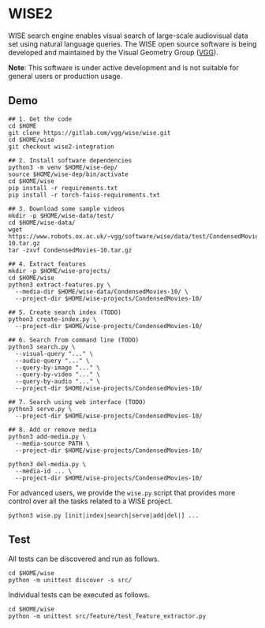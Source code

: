 # WISE2
WISE search engine enables visual search of large-scale
audiovisual data set using natural language queries. The
WISE open source software is being developed and maintained
by the Visual Geometry Group ([VGG](https://www.robots.ox.ac.uk/~vgg/software/wise/)).

**Note**: This software is under active development and is not suitable for general
users or production usage.

## Demo

```
## 1. Get the code
cd $HOME
git clone https://gitlab.com/vgg/wise/wise.git
cd $HOME/wise
git checkout wise2-integration

## 2. Install software dependencies
python3 -m venv $HOME/wise-dep/
source $HOME/wise-dep/bin/activate
cd $HOME/wise
pip install -r requirements.txt
pip install -r torch-faiss-requirements.txt

## 3. Download some sample videos
mkdir -p $HOME/wise-data/test/
cd $HOME/wise-data/
wget https://www.robots.ox.ac.uk/~vgg/software/wise/data/test/CondensedMovies-10.tar.gz
tar -zxvf CondensedMovies-10.tar.gz

## 4. Extract features
mkdir -p $HOME/wise-projects/
cd $HOME/wise
python3 extract-features.py \
  --media-dir $HOME/wise-data/CondensedMovies-10/ \
  --project-dir $HOME/wise-projects/CondensedMovies-10/

## 5. Create search index (TODO)
python3 create-index.py \
  --project-dir $HOME/wise-projects/CondensedMovies-10/

## 6. Search from command line (TODO)
python3 search.py \
  --visual-query "..." \
  --audio-query "..." \
  --query-by-image "..." \
  --query-by-video "..." \
  --query-by-audio "..." \
  --project-dir $HOME/wise-projects/CondensedMovies-10/

## 7. Search using web interface (TODO)
python3 serve.py \
  --project-dir $HOME/wise-projects/CondensedMovies-10/

## 8. Add or remove media
python3 add-media.py \
  --media-source PATH \
  --project-dir $HOME/wise-projects/CondensedMovies-10/

python3 del-media.py \
  --media-id ... \
  --project-dir $HOME/wise-projects/CondensedMovies-10/
```

For advanced users, we provide the `wise.py` script that
provides more control over all the tasks related to a
WISE project.
```
python3 wise.py [init|index|search|serve|add|del|] ...
```

## Test

All tests can be discovered and run as follows.
```
cd $HOME/wise
python -m unittest discover -s src/
```

Individual tests can be executed as follows.
```
cd $HOME/wise
python -m unittest src/feature/test_feature_extractor.py
```
